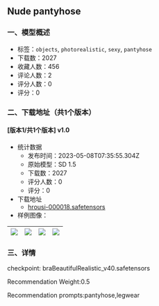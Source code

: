 ## Nude pantyhose
### 一、模型概述

- 标签：`objects`, `photorealistic`, `sexy`, `pantyhose`
- 下载数：2027
- 收藏人数：456
- 评论人数：2
- 评分人数：0
- 评分：0

### 二、下载地址（共1个版本）

#### [版本1/共1个版本] v1.0

- 统计数据
  - 发布时间：2023-05-08T07:35:55.304Z
  - 原始模型：SD 1.5
  - 下载数：2027
  - 评分人数：0
  - 评分：0
- 下载地址
  - [hrousi-000018.safetensors](https://civitai.com/api/download/models/65454)
- 样例图像：

| <img src="https://image.civitai.com/xG1nkqKTMzGDvpLrqFT7WA/899778b5-ade2-422f-83ce-795584da0828/width=450/724243.jpeg" /> | <img src="https://image.civitai.com/xG1nkqKTMzGDvpLrqFT7WA/2fcd4874-3557-4065-8ff7-5ad9200ba0b8/width=450/724240.jpeg" /> | <img src="https://image.civitai.com/xG1nkqKTMzGDvpLrqFT7WA/c9510e45-7a3c-41ea-92eb-9a3e563bbdd1/width=450/724242.jpeg" /> | <img src="https://image.civitai.com/xG1nkqKTMzGDvpLrqFT7WA/2b6ad5df-9bd0-482b-acc4-81874e0fa97d/width=450/724239.jpeg" /> |
| ---- | ---- | ---- | ---- |


### 三、详情
<p>checkpoint: braBeautifulRealistic_v40.safetensors</p><p>Recommendation Weight:0.5</p><p>Recommendation prompts:pantyhose,legwear</p>